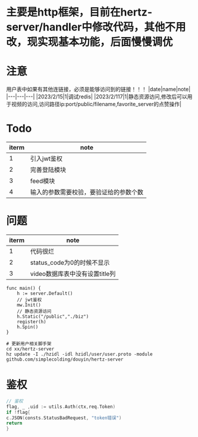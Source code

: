 # 主要是http框架，目前在hertz-server/handler中修改代码，其他不用改，现实现基本功能，后面慢慢调优
# 注意
用户表中如果有其他连链接，必须是能够访问到的链接！！！
|date|name|note|
|---|---|---|
|2023/2/15|1|调试redis|
|2023/2/117|1|静态资源访问,修改后可以用于视频的访问,访问路径ip:port/public/filename,favorite_server的点赞操作|


# Todo
|iterm|note|
|---|---|
|1|引入jwt鉴权|
|2|完善登陆模块|
|3|feed模块|
|4|输入的参数需要校验，要验证给的参数个数|

# 问题
|iterm|note|
|---|---| 
|1|代码很烂|
|2|status_code为0的时候不显示|
|3|video数据库表中没有设置title列|

```golang
func main() {
    h := server.Default()
    // jwt鉴权
    mw.Init()
    // 静态资源访问
    h.Static("/public","./biz")
    register(h)
    h.Spin()
}

```

```shell
# 更新用户相关脚手架
cd xx/hertz-server
hz update -I ./hzidl -idl hzidl/user/user.proto -module github.com/simplecolding/douyin/hertz-server

```
# 鉴权
```go
// 鉴权
flag, _ ,uid := utils.Auth(ctx,req.Token)
if !flag{
c.JSON(consts.StatusBadRequest, "token错误")
return
}
```